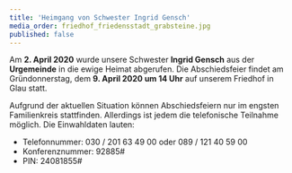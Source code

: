 ```yaml
---
title: 'Heimgang von Schwester Ingrid Gensch'
media_order: friedhof_friedensstadt_grabsteine.jpg
published: false
---
```


Am **2. April 2020** wurde unsere Schwester **Ingrid Gensch** aus der **Urgemeinde** in die ewige Heimat abgerufen. Die Abschiedsfeier findet am Gründonnerstag, dem **9. April 2020 um 14 Uhr** auf unserem Friedhof in Glau statt.

Aufgrund der aktuellen Situation können Abschiedsfeiern nur im engsten Familienkreis stattfinden. Allerdings ist jedem die telefonische Teilnahme möglich. Die Einwahldaten lauten:
* Telefonnummer: 030 / 201 63 49 00 oder 089 / 121 40 59 00
* Konferenznummer: 92885#
* PIN: 24081855#
